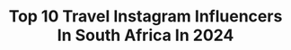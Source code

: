 ---
title: Top 10 Travel Instagram Influencers In South Africa In 2024
description: >-
  Find top travel Instagram influencers in South Africa in 2024. Most popular hashtags: #livmiami #miamibeach #realmagic.
platform: Instagram
hits: 231
text_top: Analyze the top-rated Instagram accounts on inBeat.
text_bottom: inBeat has 231 Instagram influencers like this in South Africa for you to pitch.
profiles:
  - username: "yolzchannel"
    fullname: >-
      Yolenda Jawe
    bio: >-
      Award Winning YouTuber | Big Sis Yolz 🤍 📍Joburg 🇿🇦 Travel🌍 @thejawestravel | MD @yolzbeauty International Public Speaker | 📧yolzchannel@gmail.com
    location: "South Africa"
    followers: 125653
    engagement: 567
    commentsToLikes: 0.022134
    id: ck8t07zbpr4wj0j78t5pa8cot
    verified: false
    hashtags: "#wholesomesunday, #realmagic, #makotiyolz, #100ksubscribers"
  - username: "sizandlovu_"
    fullname: >-
      S I Z A   N D L O V U
    bio: >-
      📧•SIZAMKIZE@GMAIL.COM 🙏🏾•GOD 💍•MRS @mzwandilendlovu_ 💋•TRAVEL| FASHION| SELFCARE| BEAUTY 🎓•MARKETING 💉•PHARMACEUTICAL INDUSTRY 👫🏾•US @mzwandileandsiza
    location: "South Africa"
    followers: 68654
    engagement: 645
    commentsToLikes: 0.023519
    id: ckz60hdgo8i090j23ea1bc26f
    verified: false
    hashtags: "#gentlegiants, #classof2023, #ownyournaturalrichness, #youtubeblackvoices"
  - username: "regodise"
    fullname: >-
      Rego & Dise
    bio: >-
      Just An Ordinary Couple Creating To Inspire Love • Family • Travel & Lifestyle #RegoDise
    location: "South Africa"
    followers: 322813
    engagement: 994
    commentsToLikes: 0.008252
    id: cloxohrj30avz0j08uzho54nn
    verified: false
    hashtags: "#regodise, #myfirstchristmas, #regodisekgosi, #babybumpday"
  - username: "beautifully.flawed.one"
    fullname: >-
      Abena | Traveling Africa and the Diaspora 🇬🇭
    bio: >-
      On a mission to create a life I don’t need a vacation from and helping you to do it too! Travel, Lifestyle, Black Liberation✊🏿📍DAKAR Free 🇨🇩🇸🇩🇵🇸
    location: "South Africa"
    followers: 57471
    engagement: 1351
    commentsToLikes: 0.064449
    id: ck8t0ricxt10h0j78zyqlykgb
    verified: false
    hashtags: "#believe, #africa, #travelafrique, #renaissancetour"
  - username: "charnelvniekerk"
    fullname: >-
      Charnel van Schalkwyk
    bio: >-
      ⋍ Adventure travel photography 🐾 ⌯ Visual storyteller from the islands to wild © ≍ @wildlycharnel
    location: "South Africa"
    followers: 11716
    engagement: 408
    commentsToLikes: 0.025062
    id: clm42v82m5tpo0j08tnz5w14d
    verified: false
    hashtags: "#miamilifestyle, #secretafrica, #southbeachmiami, #floridamiami"
  - username: "babalwa_mcaciso"
    fullname: >-
      Babalwa Mcaciso
    bio: >-
      CPT📍 Mommy of 2 boys Wife Travel content Lifestyle content TikTok account: BabalwaMcaciso_Official Loungewear: @bnm_loungewear
    location: "South Africa"
    followers: 327484
    engagement: 389
    commentsToLikes: 0.007196
    id: ck15tmtggiuz50i19phn68ayp
    verified: false
    hashtags: "#ad, #aridethroughtime, #countryroadstyle, #boltambassador"
  - username: "geradewet"
    fullname: >-
      Gera de Wet  |  Lifestyle Designer
    bio: >-
      A life of interior design, gardening, styling, cooking, flowers, DIY, travelling, family, #GeraFinds @dewetshofwines is home South Africa
    location: "South Africa"
    followers: 10067
    engagement: 302
    commentsToLikes: 0.073842
    id: ck6tzrg32bevv0j71wlx9h72c
    verified: false
    hashtags: "#moodforfloral, #birthdayparty, #kidsparty, #cakeoftheday"
  - username: "_twinfluencers"
    fullname: >-
      Liselle & Lisette So-oabes
    bio: >-
      🏆 Winning Bloggers| Digital Strategists| Travel Enthusiasts| Youtubers | Entrepreneurs & Realtors @twin_tower_property_group 📍: 🇳🇦 🧸: @babyfluencer_
    location: "South Africa"
    followers: 112097
    engagement: 259
    commentsToLikes: 0.025587
    id: ck6tokv5temt70j71rbfmwodn
    verified: false
    hashtags: "#twinfluencers, #namibia, #twinning, #birthdaymonth"
  - username: "seankitching"
    fullname: >-
      SeanKitching
    bio: >-
      🎬Travel/ Filmmaker/ YouTuber 📧 contactseankitching@gmail.com 🎥 NEW FILM MAKING COURSE IS LIVE👇
    location: "South Africa"
    followers: 34687
    engagement: 241
    commentsToLikes: 0.013626
    id: ck0vvnknapx220i19aytd9010
    verified: false
    hashtags: ""
  - username: "kiyarasewraj"
    fullname: >-
      kiyarasewraj 🧿
    bio: >-
      Architect | Marketing Director | Lifestyle | Fashion | Travel @lifestylestudiomarketing | @eliraskye | @eliraskyedesigns 📍 South Africa
    location: "South Africa"
    followers: 33536
    engagement: 233
    commentsToLikes: 0.039435
    id: ck14j5zr5iswn0i19s4hhw8o9
    verified: false
    hashtags: "#fromthearchives, #notanad, #mondaymotivation, #numetro"
---